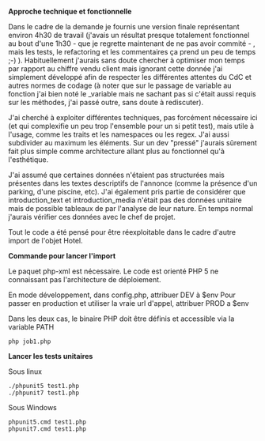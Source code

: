 **Approche technique et fonctionnelle**

Dans le cadre de la demande je fournis une version finale représentant environ 4h30 de travail 
(j'avais un résultat presque totalement fonctionnel au bout d'une 1h30 - que je regrette maintenant de ne pas avoir commité - , mais les tests, le refactoring et 
les commentaires ça prend un peu de temps ;-) ).
Habituellement j'aurais sans doute chercher à optimiser mon temps par rapport au chiffre vendu client 
mais ignorant cette donnée j'ai simplement développé afin de respecter les différentes attentes du CdC
et autres normes de codage (à noter que sur le passage de variable au fonction j'ai bien noté le _variable
mais ne sachant pas si c'était aussi requis sur les méthodes, j'ai passé outre, sans doute à rediscuter).

J'ai cherché à exploiter différentes techniques, pas forcément nécessaire ici (et qui complexifie un peu trop 
l'ensemble pour un si petit test), mais utile à l'usage, comme 
les traits et les namespaces ou les regex. J'ai aussi subdivider au maximum les éléments. Sur un dev "pressé"
j'aurais sûrement fait plus simple comme architecture allant plus au fonctionnel qu'à l'esthétique.

J'ai assumé que certaines données n'étaient pas structurées mais présentes dans les textes descriptifs de l'annonce (comme la présence d'un parking, d'une piscine, etc).
J'ai également pris partie de considérer que introduction_text et introduction_media n'était pas des données
unitaire mais de possible tableaux de par l'analyse de leur nature. En temps normal j'aurais vérifier ces données avec le chef de projet.

Tout le code a été pensé pour être réexploitable dans le cadre d'autre import de l'objet Hotel.

**Commande pour lancer l'import**

Le paquet php-xml est nécessaire. Le code est orienté PHP 5 ne connaissant pas l'architecture de déploiement.

En mode développement, dans config.php, attribuer DEV à $env
Pour passer en production et utiliser la vraie url d'appel, attribuer PROD a $env

Dans les deux cas, le binaire PHP doit être définis et accessible via la variable PATH

```
php job1.php
```

**Lancer les tests unitaires**

Sous linux 
```
./phpunit5 test1.php
./phpunit7 test1.php
```

Sous Windows 
```
phpunit5.cmd test1.php
phpunit7.cmd test1.php
```

